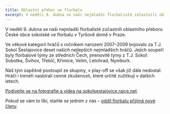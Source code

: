```yaml
---
title: Oblastní přebor ve florbalu
excerpt: V neděli 9. dubna se naši nejmladší florbalisté zúčastnili oblastního přeboru České obce sokolské ve florbalu v Tyršově domě v Praze.
---
```


V neděli 9. dubna se naši nejmladší florbalisté zúčastnili oblastního přeboru České obce sokolské ve florbalu v Tyršově domě v Praze.

Ve věkové kategorii hráčů s ročníkem narození 2007–2009 bojovalo za T.J. Sokol Šestajovice deset našich nejlepších nejmladších hráčů. Jejich soupeři byly florbalové týmy ze středních Čech, jmenovitě týmy z T.J. Sokol: Sobotka, Švihov, Třebíč, Křimice, Velim, Letohrad, Nymburk.

Náš tým úspěšně postoupil ze skupiny, v play-off se však již dále nedostal. Hráči i trenéři nasbírali cenné zkušenosti, které určitě zužitkují v dalších letech.

[Podívejte se na fotografie a videa na sokolsestajovice.rajce.net](http://sokolsestajovice.rajce.idnes.cz/Oblastni_prebor_ve_florbalu_2017-04-09/).

Pokud se vám to líbí, staňte se jedním z nás – [oddíl florbalu přijímá nové členy]({{relative}}/oddily/florbal/).
